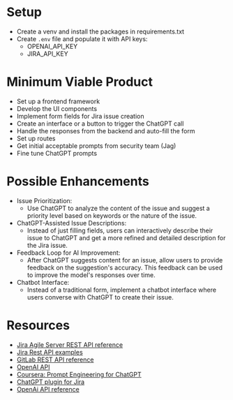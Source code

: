 

# Setup
- Create a venv and install the packages in requirements.txt
- Create `.env` file and populate it with API keys:
    - OPENAI_API_KEY
    - JIRA_API_KEY

# Minimum Viable Product
- Set up a frontend framework
- Develop the UI components
- Implement form fields for Jira issue creation
- Create an interface or a button to trigger the ChatGPT call
- Handle the responses from the backend and auto-fill the form
- Set up routes
- Get initial acceptable prompts from security team (Jag)
- Fine tune ChatGPT prompts

# Possible Enhancements
- Issue Prioritization:
    - Use ChatGPT to analyze the content of the issue and suggest a priority level based on keywords or the nature of the issue.
- ChatGPT-Assisted Issue Descriptions:
    - Instead of just filling fields, users can interactively describe their issue to ChatGPT and get a more refined and detailed description for the Jira issue.
- Feedback Loop for AI Improvement:
    - After ChatGPT suggests content for an issue, allow users to provide feedback on the suggestion's accuracy. This feedback can be used to improve the model's responses over time.
- Chatbot Interface:
    - Instead of a traditional form, implement a chatbot interface where users converse with ChatGPT to create their issue.

# Resources
- [Jira Agile Server REST API reference](https://developer.atlassian.com/cloud/jira/platform/rest/v2/api-group-issues/#api-group-issues)
- [Jira Rest API examples](https://developer.atlassian.com/server/jira/platform/jira-rest-api-examples/)
- [GitLab REST API reference](https://docs.gitlab.com/ee/api/rest/)
- [OpenAI API](https://openai.com/product#made-for-developers)
- [Coursera: Prompt Engineering for ChatGPT](https://www.coursera.org/programs/crop-science-climate-engineering-team-xk3yn/learn/prompt-engineering?authProvider=bayer)
- [ChatGPT plugin for Jira](https://marketplace.atlassian.com/apps/1230857/chatgpt-plugin-for-jira?tab=overview&hosting=cloud#:~:text=Seamlessly%20create%20and%20manage%20Jira,workflow%20and%20enhance%20your%20productivity.)
- [OpenAi API reference](https://platform.openai.com/docs/api-reference/introduction)